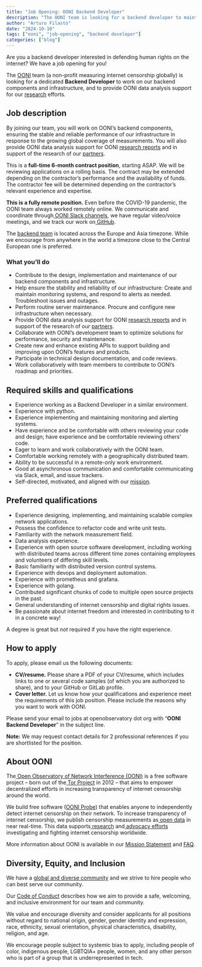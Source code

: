 ```yaml
---
title: "Job Opening: OONI Backend Developer"
description: "The OONI team is looking for a backend developer to maintain and improve our backend infrastructure."
author: "Arturo Filastò"
date: "2024-10-10"
tags: ["ooni", "job-opening", "backend developer"]
categories: ["blog"]
---
```


Are you a backend developer interested in defending human rights on the
internet? We have a job opening for you!

The [OONI](https://ooni.org/) team (a non-profit measuring internet censorship
globally) is looking for a dedicated **Backend Developer** to work on our
backend components and infrastructure, and to provide OONI data analysis
support for our [research](https://ooni.org/reports/) efforts.

## Job description

By joining our team, you will work on OONI’s backend components, ensuring the
stable and reliable performance of our infrastructure in response to the
growing global coverage of measurements. You will also provide OONI data
analysis support for OONI [research reports](https://ooni.org/reports/) and in
support of the research of our [partners](https://ooni.org/partners).

This is a **full-time 6-month contract position**, starting ASAP. We will be reviewing applications on a rolling basis.
The contract may be extended depending on the contractor’s performance and the availability
of funds. The contractor fee will be determined depending on the
contractor’s relevant experience and expertise.

**This is a fully remote position.** Even before the COVID-19 pandemic, the
OONI team always worked remotely online. We communicate and coordinate through[
OONI Slack channels](https://slack.ooni.org/), we have regular video/voice
meetings, and we track our work on[ GitHub](https://github.com/ooni).

The [backend team](https://ooni.org/about/team/) is located across the Europe
and Asia timezone. While we encourage from anywhere in the world a timezone
close to the Central European one is preferred.

### What you’ll do

* Contribute to the design, implementation and maintenance of our backend
  components and infrastructure.
* Help ensure the stability and reliability of our infrastructure: Create and
  maintain monitoring systems, and respond to alerts as needed. Troubleshoot
issues and outages. 
* Perform routine server maintenance. Procure and configure new infrastructure
  when necessary.
* Provide OONI data analysis support for OONI [research reports](https://ooni.org/reports/) and in support of the research of our
[partners](https://ooni.org/partners). 
* Collaborate with OONI’s development team to optimize solutions for
  performance, security and maintenance.
* Create new and enhance existing APIs to support building and improving upon
  OONI’s features and products.
* Participate in technical design documentation, and code reviews.
* Work collaboratively with team members to contribute to OONI’s roadmap and
  priorities.


## Required skills and qualifications

* Experience working as a Backend Developer in a similar environment. 
* Experience with python. 
* Experience implementing and maintaining monitoring and alerting systems. 
* Have experience and be comfortable with others reviewing your code and design; have experience and be comfortable reviewing others' code.
* Eager to learn and work collaboratively with the OONI team.
* Comfortable working remotely with a geographically distributed team.
* Ability to be successful in a remote-only work environment.
* Good at asynchronous communication and comfortable communicating via Slack, email, and issue trackers.
* Self-directed, motivated, and aligned with our [mission](https://ooni.org/about/#mission).


## Preferred qualifications 

* Experience designing, implementing, and maintaining scalable complex network applications. 
* Possess the confidence to refactor code and write unit tests. 
* Familiarity with the network measurement field. 
* Data analysis experience.
* Experience with open source software development, including working with distributed teams across different time zones containing employees and volunteers of differing skill levels. 
* Basic familiarity with distributed version control systems. 
* Experience with devops and deployment automation.
* Experience with prometheus and grafana.
* Experience with golang.
* Contributed significant chunks of code to multiple open source projects in the past. 
* General understanding of internet censorship and digital rights issues.
* Be passionate about internet freedom and interested in contributing to it in a concrete way!

A degree is great but _not_ required if you have the right experience.

## How to apply

To apply, please email us the following documents:

* **CV/resume.** Please share a PDF of your CV/resume, which includes links to
  one or several code samples (of which you are authorized to share), and to
  your GitHub or GitLab profile.
* **Cover letter.** Let us know how your qualifications and experience meet the
  requirements of this job position. Please include the reasons why you want to
  work with OONI.

Please send your email to jobs at openobservatory dot org with “**OONI Backend Developer**” in the subject line.

**Note:** We may request contact details for 2 professional references if you are shortlisted for the position.

## About OONI

The[ Open Observatory of Network Interference (OONI)](https://ooni.org/) is a
free software project – born out of the[ Tor
Project](https://www.torproject.org/) in 2012 – that aims to empower
decentralized efforts in increasing transparency of internet censorship around
the world.

We build free software ([OONI Probe](https://ooni.org/install/)) that enables
anyone to independently detect internet censorship on their network. To
increase transparency of internet censorship, we publish censorship
measurements as[ open data](https://ooni.org/data/) in near real-time. This
data supports[ research](https://ooni.org/reports/) and[ advocacy
efforts](https://www.accessnow.org/keepiton/) investigating and fighting
internet censorship worldwide.

More information about OONI is available in our [Mission
Statement](https://ooni.org/about/#mission) and [FAQ](https://ooni.org/support/faq).


## Diversity, Equity, and Inclusion

We have a [global and diverse community](https://ooni.org/partners) and we
strive to hire people who can best serve our community.

Our [Code of Conduct](https://ooni.org/get-involved/code-of-conduct/) describes
how we aim to provide a safe, welcoming, and inclusive environment for our team
and community.

We value and encourage diversity and consider applicants for all positions
without regard to national origin, gender, gender identity and expression,
race, ethnicity, sexual orientation, physical characteristics, disability,
religion, and age.

We encourage people subject to systemic bias to apply, including people of
color, indigenous people, LGBTQIA+ people, women, and any other person who is
part of a group that is underrepresented in tech.
